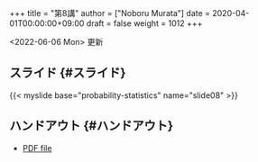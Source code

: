 +++
title = "第8講"
author = ["Noboru Murata"]
date = 2020-04-01T00:00:00+09:00
draft = false
weight = 1012
+++

<span class="timestamp-wrapper"><span class="timestamp">&lt;2022-06-06 Mon&gt; </span></span> 更新


## スライド {#スライド}

{{< myslide base="probability-statistics" name="slide08" >}}


## ハンドアウト {#ハンドアウト}

-   [PDF file](https://noboru-murata.github.io/probability-statistics/pdfs/slide08.pdf)